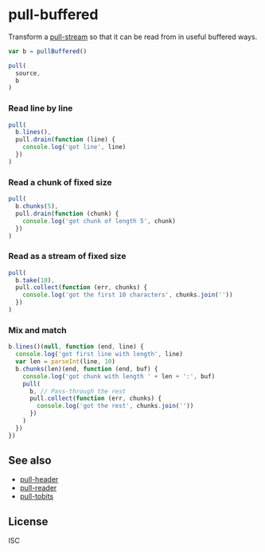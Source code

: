 # pull-buffered

Transform a [pull-stream](https://github.com/dominictarr/pull-stream) so that
it can be read from in useful buffered ways.

```js
var b = pullBuffered()

pull(
  source,
  b
)
```

### Read line by line
```js
pull(
  b.lines(),
  pull.drain(function (line) {
    console.log('got line', line)
  })
)
```

### Read a chunk of fixed size
```js
pull(
  b.chunks(5),
  pull.drain(function (chunk) {
    console.log('got chunk of length 5', chunk)
  })
)
```

### Read as a stream of fixed size
```js
pull(
  b.take(10),
  pull.collect(function (err, chunks) {
    console.log('got the first 10 characters', chunks.join(''))
  })
)
```

### Mix and match
```js
b.lines()(null, function (end, line) {
  console.log('got first line with length', line)
  var len = parseInt(line, 10)
  b.chunks(len)(end, function (end, buf) {
    console.log('got chunk with length ' + len + ':', buf)
    pull(
      b, // Pass-through the rest
      pull.collect(function (err, chunks) {
        console.log('got the rest', chunks.join(''))
      })
    )
  })
})
```

## See also

- [pull-header](https://github.com/dominictarr/pull-header)
- [pull-reader](https://github.com/dominictarr/pull-reader)
- [pull-tobits](https://github.com/DamonOehlman/pull-tobits)

## License

ISC
